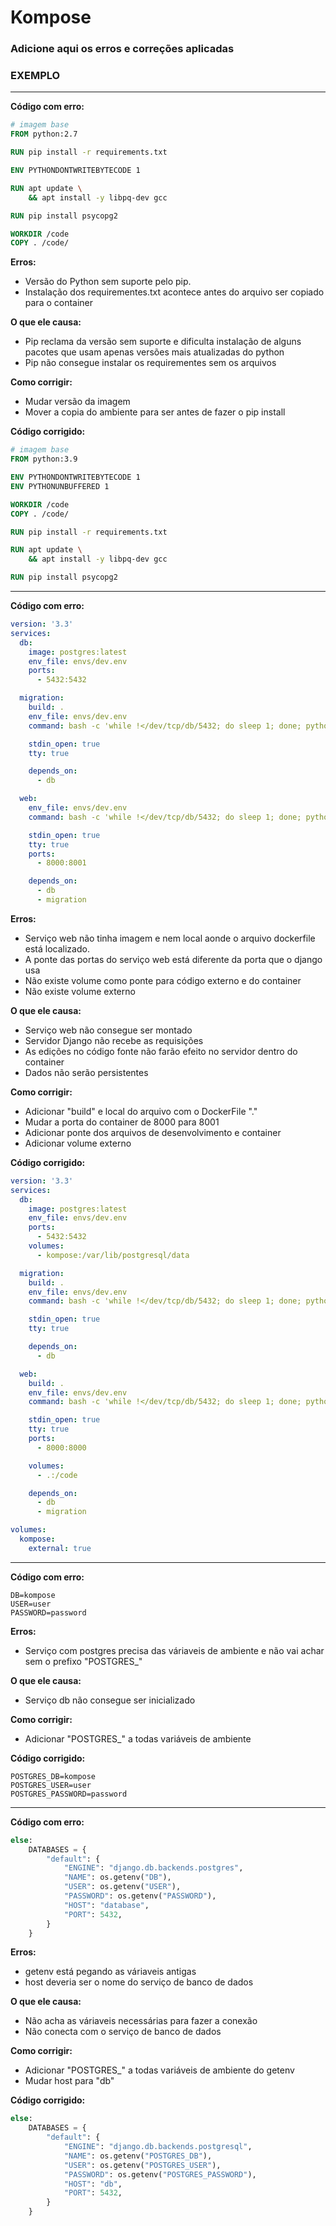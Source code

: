 # Kompose

### Adicione aqui os erros e correções aplicadas

### EXEMPLO

---

**Código com erro:**

```dockerfile
# imagem base
FROM python:2.7

RUN pip install -r requirements.txt

ENV PYTHONDONTWRITEBYTECODE 1

RUN apt update \
    && apt install -y libpq-dev gcc

RUN pip install psycopg2

WORKDIR /code
COPY . /code/

```

**Erros:**

- Versão do Python sem suporte pelo pip.
- Instalação dos requirementes.txt acontece antes do arquivo ser copiado para o container

**O que ele causa:**

- Pip reclama da versão sem suporte e dificulta instalação de alguns pacotes que usam apenas versões mais atualizadas do python
- Pip não consegue instalar os requirementes sem os arquivos

**Como corrigir:**

- Mudar versão da imagem
- Mover a copia do ambiente para ser antes de fazer o pip install

**Código corrigido:**

```dockerfile
# imagem base
FROM python:3.9

ENV PYTHONDONTWRITEBYTECODE 1
ENV PYTHONUNBUFFERED 1

WORKDIR /code
COPY . /code/

RUN pip install -r requirements.txt

RUN apt update \
    && apt install -y libpq-dev gcc

RUN pip install psycopg2
```

---

**Código com erro:**

```yaml
version: '3.3'
services:
  db:
    image: postgres:latest
    env_file: envs/dev.env
    ports:
      - 5432:5432

  migration:
    build: .
    env_file: envs/dev.env
    command: bash -c 'while !</dev/tcp/db/5432; do sleep 1; done; python manage.py migrate'

    stdin_open: true
    tty: true

    depends_on:
      - db

  web:
    env_file: envs/dev.env
    command: bash -c 'while !</dev/tcp/db/5432; do sleep 1; done; python manage.py runserver 0.0.0.0:8000'

    stdin_open: true
    tty: true
    ports:
      - 8000:8001

    depends_on:
      - db
      - migration
```

**Erros:**

- Serviço web não tinha imagem e nem local aonde o arquivo dockerfile está localizado.
- A ponte das portas do serviço web está diferente da porta que o django usa
- Não existe volume como ponte para código externo e do container
- Não existe volume externo

**O que ele causa:**

- Serviço web não consegue ser montado
- Servidor Django não recebe as requisições
- As edições no código fonte não farão efeito no servidor dentro do container
- Dados não serão persistentes

**Como corrigir:**

- Adicionar "build" e local do arquivo com o DockerFile "."
- Mudar a porta do container de 8000 para 8001
- Adicionar ponte dos arquivos de desenvolvimento e container
- Adicionar volume externo

**Código corrigido:**

```yaml
version: '3.3'
services:
  db:
    image: postgres:latest
    env_file: envs/dev.env
    ports:
      - 5432:5432
    volumes:
      - kompose:/var/lib/postgresql/data

  migration:
    build: .
    env_file: envs/dev.env
    command: bash -c 'while !</dev/tcp/db/5432; do sleep 1; done; python manage.py migrate'

    stdin_open: true
    tty: true

    depends_on:
      - db

  web:
    build: .
    env_file: envs/dev.env
    command: bash -c 'while !</dev/tcp/db/5432; do sleep 1; done; python manage.py runserver 0.0.0.0:8000'

    stdin_open: true
    tty: true
    ports:
      - 8000:8000

    volumes:
      - .:/code

    depends_on:
      - db
      - migration

volumes:
  kompose:
    external: true
```

---

**Código com erro:**

```
DB=kompose
USER=user
PASSWORD=password
```

**Erros:**

- Serviço com postgres precisa das váriaveis de ambiente e não vai achar sem o prefixo "POSTGRES\_"

**O que ele causa:**

- Serviço db não consegue ser inicializado

**Como corrigir:**

- Adicionar "POSTGRES\_" a todas variáveis de ambiente

**Código corrigido:**

```
POSTGRES_DB=kompose
POSTGRES_USER=user
POSTGRES_PASSWORD=password
```

---

**Código com erro:**

```python
else:
    DATABASES = {
        "default": {
            "ENGINE": "django.db.backends.postgres",
            "NAME": os.getenv("DB"),
            "USER": os.getenv("USER"),
            "PASSWORD": os.getenv("PASSWORD"),
            "HOST": "database",
            "PORT": 5432,
        }
    }

```

**Erros:**

- getenv está pegando as váriaveis antigas
- host deveria ser o nome do serviço de banco de dados

**O que ele causa:**

- Não acha as váriaveis necessárias para fazer a conexão
- Não conecta com o serviço de banco de dados

**Como corrigir:**

- Adicionar "POSTGRES\_" a todas variáveis de ambiente do getenv
- Mudar host para "db"

**Código corrigido:**

```python
else:
    DATABASES = {
        "default": {
            "ENGINE": "django.db.backends.postgresql",
            "NAME": os.getenv("POSTGRES_DB"),
            "USER": os.getenv("POSTGRES_USER"),
            "PASSWORD": os.getenv("POSTGRES_PASSWORD"),
            "HOST": "db",
            "PORT": 5432,
        }
    }

```
